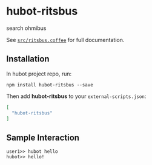 # hubot-ritsbus

search ohmibus

See [`src/ritsbus.coffee`](src/ritsbus.coffee) for full documentation.

## Installation

In hubot project repo, run:

`npm install hubot-ritsbus --save`

Then add **hubot-ritsbus** to your `external-scripts.json`:

```json
[
  "hubot-ritsbus"
]
```

## Sample Interaction

```
user1>> hubot hello
hubot>> hello!
```

